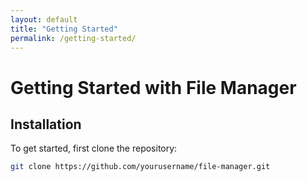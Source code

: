 ```yaml
---
layout: default
title: "Getting Started"
permalink: /getting-started/
---
```


# Getting Started with File Manager

## Installation

To get started, first clone the repository:

```bash
git clone https://github.com/yourusername/file-manager.git
